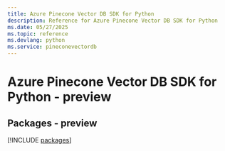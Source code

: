 ```yaml
---
title: Azure Pinecone Vector DB SDK for Python
description: Reference for Azure Pinecone Vector DB SDK for Python
ms.date: 05/27/2025
ms.topic: reference
ms.devlang: python
ms.service: pineconevectordb
---
```

# Azure Pinecone Vector DB SDK for Python - preview
## Packages - preview
[!INCLUDE [packages](pinecone-vector-db-index.md)]